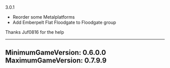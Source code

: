 3.0.1
* Reorder some Metalplatforms
* Add Emberpelt Flat Floodgate to Floodgate group

Thanks Juf0816 for the help


---
MinimumGameVersion: 0.6.0.0
MaximumGameVersion: 0.7.9.9
---





